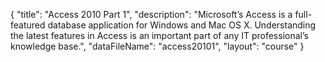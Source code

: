 {
	"title": "Access 2010 Part 1",
	"description": "Microsoft’s Access is a full-featured database application for Windows and Mac OS X. Understanding the latest features in Access is an important part of any IT professional’s knowledge base.",
	"dataFileName": "access20101",
	"layout": "course"
}